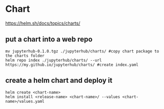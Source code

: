 # Chart

https://helm.sh/docs/topics/charts/

## put a chart into a web repo
```
mv jupyterhub-0.1.0.tgz ./jupyterhub/charts/ #copy chart package to the charts folder
helm repo index ./jupyterhub/charts/ --url https://my.github.io/jupyterhub/charts/ #create index.yaml
```

## create a helm chart and deploy it
```
helm create <chart-name>
helm install <release-name> <chart-name>/ --values <chart-name>/values.yaml 
```
